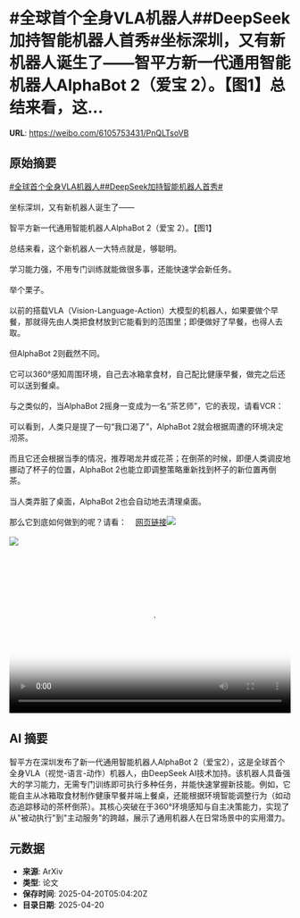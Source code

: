 # #全球首个全身VLA机器人##DeepSeek加持智能机器人首秀#坐标深圳，又有新机器人诞生了——智平方新一代通用智能机器人AlphaBot 2（爱宝 2）。【图1】总结来看，这...

**URL**: https://weibo.com/6105753431/PnQLTsoVB

## 原始摘要

<a href="https://m.weibo.cn/search?containerid=231522type%3D1%26t%3D10%26q%3D%23%E5%85%A8%E7%90%83%E9%A6%96%E4%B8%AA%E5%85%A8%E8%BA%ABVLA%E6%9C%BA%E5%99%A8%E4%BA%BA%23&amp;extparam=%23%E5%85%A8%E7%90%83%E9%A6%96%E4%B8%AA%E5%85%A8%E8%BA%ABVLA%E6%9C%BA%E5%99%A8%E4%BA%BA%23" data-hide=""><span class="surl-text">#全球首个全身VLA机器人#</span></a><a href="https://m.weibo.cn/search?containerid=231522type%3D1%26t%3D10%26q%3D%23DeepSeek%E5%8A%A0%E6%8C%81%E6%99%BA%E8%83%BD%E6%9C%BA%E5%99%A8%E4%BA%BA%E9%A6%96%E7%A7%80%23&amp;extparam=%23DeepSeek%E5%8A%A0%E6%8C%81%E6%99%BA%E8%83%BD%E6%9C%BA%E5%99%A8%E4%BA%BA%E9%A6%96%E7%A7%80%23" data-hide=""><span class="surl-text">#DeepSeek加持智能机器人首秀#</span></a><br><br>坐标深圳，又有新机器人诞生了——<br><br>智平方新一代通用智能机器人AlphaBot 2（爱宝 2）。【图1】<br><br>总结来看，这个新机器人一大特点就是，够聪明。<br><br>学习能力强，不用专门训练就能做很多事，还能快速学会新任务。<br><br>举个栗子。<br><br>以前的搭载VLA（Vision-Language-Action）大模型的机器人，如果要做个早餐，那就得先由人类把食材放到它能看到的范围里；即便做好了早餐，也得人去取。<br><br>但AlphaBot 2则截然不同。<br><br>它可以360°感知周围环境，自己去冰箱拿食材，自己配比健康早餐，做完之后还可以送到餐桌。<br><br>与之类似的，当AlphaBot 2摇身一变成为一名“茶艺师”，它的表现，请看VCR：<br><br>可以看到，人类只是提了一句“我口渴了”，AlphaBot 2就会根据周遭的环境决定沏茶。<br><br>而且它还会根据当季的情况，推荐喝龙井或花茶；在倒茶的时候，即便人类调皮地挪动了杯子的位置，AlphaBot 2也能立即调整策略重新找到杯子的新位置再倒茶。<br><br>当人类弄脏了桌面，AlphaBot 2也会自动地去清理桌面。<br><br>那么它到底如何做到的呢？请看：<a href="https://weibo.cn/sinaurl?u=https%3A%2F%2Fmp.weixin.qq.com%2Fs%2FBo90PXJ6MiKl39JT-sTxSg" data-hide=""><span class="url-icon"><img style="width: 1rem;height: 1rem" src="https://h5.sinaimg.cn/upload/2015/09/25/3/timeline_card_small_web_default.png" referrerpolicy="no-referrer"></span><span class="surl-text">网页链接</span></a><img style="" src="https://tvax4.sinaimg.cn/large/006Fd7o3gy1i0l3mmzrlej30u00e77an.jpg" referrerpolicy="no-referrer"><br><br><img style="" src="https://tvax3.sinaimg.cn/large/006Fd7o3ly1i0l4fv7usbj31hc0u0dhp.jpg" referrerpolicy="no-referrer"><br><br><br clear="both"><div style="clear: both"></div><video controls="controls" poster="https://tvax2.sinaimg.cn/orj480/006Fd7o3ly1i0l4fw0ql7j31hc0u0dhp.jpg" style="width: 100%"><source src="https://f.video.weibocdn.com/o0/lN3ZieL3lx08nzvdCw2A01041200m5pQ0E010.mp4?label=mp4_720p&amp;template=1280x720.25.0&amp;ori=0&amp;ps=1CwnkDw1GXwCQx&amp;Expires=1745128963&amp;ssig=EyGKp6E8p7&amp;KID=unistore,video"><source src="https://f.video.weibocdn.com/o0/LDcPjDPClx08nzvckeQ001041200bENb0E010.mp4?label=mp4_hd&amp;template=852x480.25.0&amp;ori=0&amp;ps=1CwnkDw1GXwCQx&amp;Expires=1745128963&amp;ssig=SY3arw5wXN&amp;KID=unistore,video"><source src="https://f.video.weibocdn.com/o0/NRPVqmHGlx08nzvc2USs010412007rSc0E010.mp4?label=mp4_ld&amp;template=640x360.25.0&amp;ori=0&amp;ps=1CwnkDw1GXwCQx&amp;Expires=1745128963&amp;ssig=lpRODUpOiI&amp;KID=unistore,video"><p>视频无法显示，请前往<a href="https://video.weibo.com/show?fid=1034%3A5156836693704745" target="_blank" rel="noopener noreferrer">微博视频</a>观看。</p></video>

## AI 摘要

智平方在深圳发布了新一代通用智能机器人AlphaBot 2（爱宝2），这是全球首个全身VLA（视觉-语言-动作）机器人，由DeepSeek AI技术加持。该机器人具备强大的学习能力，无需专门训练即可执行多种任务，并能快速掌握新技能。例如，它能自主从冰箱取食材制作健康早餐并端上餐桌，还能根据环境智能调整行为（如动态追踪移动的茶杯倒茶）。其核心突破在于360°环境感知与自主决策能力，实现了从"被动执行"到"主动服务"的跨越，展示了通用机器人在日常场景中的实用潜力。

## 元数据

- **来源**: ArXiv
- **类型**: 论文
- **保存时间**: 2025-04-20T05:04:20Z
- **目录日期**: 2025-04-20
